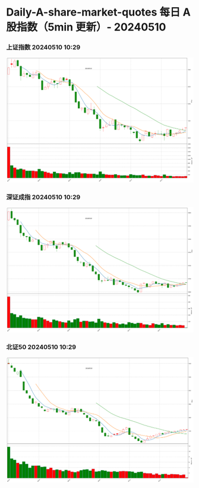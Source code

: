 
# Daily-A-share-market-quotes 每日 A 股指数（5min 更新）- 20240510

### 上证指数 20240510 10:29
![](./fig/2024/5/20240510-sh000001.png)

### 深证成指 20240510 10:29
![](./fig/2024/5/20240510-sz399001.png)

### 北证50 20240510 10:29
![](./fig/2024/5/20240510-bj899050.png)
